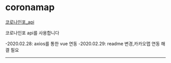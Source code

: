 # coronamap

[코로나인포_api](https://api.coronas.info/)

코로나인포 api를 사용합니다


-2020.02.28: axios를 통한 vue 연동
-2020.02.29: readme 변경,카카오맵 연동 해결 필요

-----

